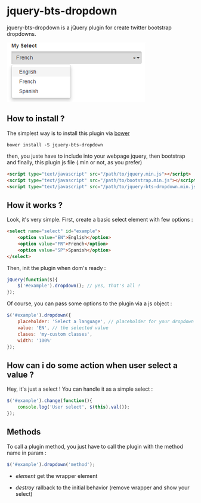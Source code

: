 jquery-bts-dropdown
===================

jquery-bts-dropdown is a jQuery plugin for create twitter bootstrap dropdowns.

![Dropdown select for bootstrap with jQuery](/test/dropdown-select.png)

## How to install ?

The simplest way is to install this plugin via [bower](http://bower.io)

```
bower install -S jquery-bts-dropdown
```
then, you juste have to include into your webpage jquery, then bootstrap and finally, this plugin js file (.min or not, as you prefer)

``` html
<script type="text/javascript" src="/path/to/jquery.min.js"></script>
<script type="text/javascript" src="/path/to/bootstrap.min.js"></script>
<script type="text/javascript" src="/path/to/jquery-bts-dropdown.min.js"></script>
```

## How it works ?

Look, it's very simple.
First, create a basic select element with few options :

``` html
<select name="select" id="example">
	<option value="EN">English</option>
	<option value="FR">French</option>
	<option value="SP">Spanish</option>
</select>
```

Then, init the plugin when dom's ready :

``` js
jQuery(function($){
	$('#example').dropdown(); // yes, that's all !
});
```

Of course, you can pass some options to the plugin via a js object :

``` js
$('#example').dropdown({
	placeholder: 'Select a language', // placeholder for your dropdown list
	value: 'EN', // the selected value
	clases: 'my-custom classes',
	width: '100%'
});
```

## How can i do some action when user select a value ?
Hey, it's just a select ! You can handle it as a simple select : 

``` js
$('#example').change(function(){
	console.log('User select', $(this).val());
});
```

## Methods
To call a plugin method, you just have to call the plugin with the method name in param :

``` js
$('#example').dropdown('method');
```

* *element* get the wrapper element

* *destroy* rallback to the initial behavior (remove wrapper and show your select)